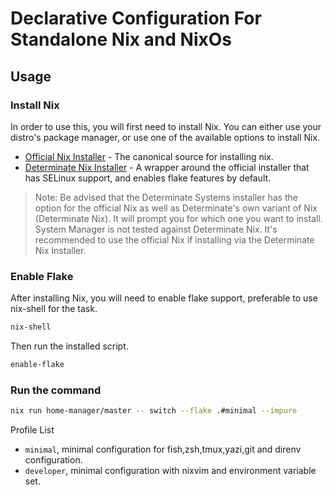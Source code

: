 # Declarative Configuration For Standalone Nix and NixOs

## Usage

### Install Nix

In order to use this, you will first need to install Nix. You can either use
your distro's package manager, or use one of the available options to install
Nix.

- [Official Nix Installer][official-installer] - The canonical source for
  installing nix.
- [Determinate Nix Installer][detsys-installer] - A wrapper around the official
  installer that has SELinux support, and enables flake features by default.

> Note: Be advised that the Determinate Systems installer has the option for the
> official Nix as well as Determinate's own variant of Nix (Determinate Nix). It
> will prompt you for which one you want to install. System Manager is not
> tested against Determinate Nix. It's recommended to use the official Nix if
> installing via the Determinate Nix Installer.

[official-installer]: https://nixos.org/download.html
[detsys-installer]: https://github.com/DeterminateSystems/nix-installer

### Enable Flake

After installing Nix, you will need to enable flake support, preferable to use
nix-shell for the task.

```bash
nix-shell
```

Then run the installed script.

```bash
enable-flake
```

### Run the command

```bash
nix run home-manager/master -- switch --flake .#minimal --impure
```

Profile List

- `minimal`, minimal configuration for fish,zsh,tmux,yazi,git and direnv
  configuration.
- `developer`, minimal configuration with nixvim and environment variable set.

